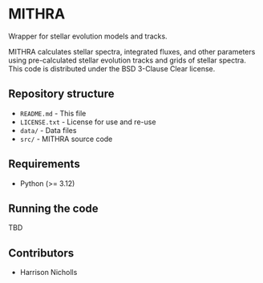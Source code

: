 # MITHRA
Wrapper for stellar evolution models and tracks. 

MITHRA calculates stellar spectra, integrated fluxes, and other parameters using pre-calculated stellar evolution tracks and grids of stellar spectra.
This code is distributed under the BSD 3-Clause Clear license.

## Repository structure 
* `README.md`       - This file
* `LICENSE.txt`     - License for use and re-use
* `data/`           - Data files
* `src/`            - MITHRA source code


## Requirements
* Python (>= 3.12)

## Running the code
TBD

## Contributors
* Harrison Nicholls

